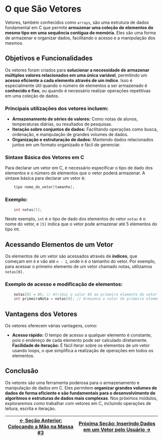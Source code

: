 # O que São Vetores

Vetores, também conhecidos como `arrays`, são uma estrutura de dados fundamental em C que permite **armazenar uma coleção de elementos do mesmo tipo em uma sequência contígua de memória**. Eles são uma forma de armazenar e organizar dados, facilitando o acesso e a manipulação dos mesmos.

## Objetivos e Funcionalidades

Os vetores foram criados para **solucionar a necessidade de armazenar múltiplos valores relacionados em uma única variável**, permitindo um **acesso eficiente a cada elemento através de um índice**. Isso é especialmente útil quando o número de elementos a ser armazenado é **conhecido e fixo**, ou quando é necessário realizar operações repetitivas em uma coleção de dados.

### Principais utilizações dos vetores incluem:
- **Armazenamento de séries de valores:** Como notas de alunos, temperaturas diárias, ou resultados de pesquisas.
- **Iteração sobre conjuntos de dados:** Facilitando operações como busca, ordenação, e manipulação de grandes volumes de dados.
- **Organização e estruturação de dados:** Mantendo dados relacionados juntos em um formato organizado e fácil de gerenciar.

### Sintaxe Básica dos Vetores em C
Para declarar um vetor em C, é necessário especificar o tipo de dado dos elementos e o número de elementos que o vetor poderá armazenar. A sintaxe básica para declarar um vetor é:
```c
    tipo nome_do_vetor[tamanho];
```

### Exemplo:
```c
    int notas[5];
```

Neste exemplo, `int` é o tipo de dado dos elementos do vetor `notas` é o nome do vetor, e `[5]` indica que o vetor pode armazenar até 5 elementos do tipo int.

## Acessando Elementos de um Vetor

Os elementos de um vetor são acessados através de **índices**, que começam em `0` e vão até `n - 1`, onde n é o tamanho do vetor. Por exemplo, para acessar o primeiro elemento de um vetor chamado notas, utilizamos `notas[0]`.

### Exemplo de acesso e modificação de elementos:
```c
    notas[0] = 85; // Atribui o valor 85 ao primeiro elemento do vetor
    int primeiraNota = notas[0]; // Armazena o valor do primeiro elemento na variável primeiraNota
```

## Vantagens dos Vetores

Os vetores oferecem várias vantagens, como:

- **Acesso rápido:** O tempo de acesso a qualquer elemento é constante, pois o endereço de cada elemento pode ser calculado diretamente.
**Facilidade de iteração:** É fácil iterar sobre os elementos de um vetor usando loops, o que simplifica a realização de operações em todos os elementos.

## Conclusão

Os vetores são uma ferramenta poderosa para o armazenamento e manipulação de dados em C. Eles permitem **organizar grandes volumes de dados de forma eficiente e são fundamentais para o desenvolvimento de algoritmos e estruturas de dados mais complexas**. Nos próximos módulos, exploraremos como trabalhar com vetores em C, incluindo operações de leitura, escrita e iteração.

| [← Seção Anterior: Colocando a Mão na Massa #3](https://github.com/ArturColen/Pre-AEDS1-Workshop/blob/main/materiais/05-estruturas-de-repeticao/05.06-colocando-a-mao-na-massa-03.md) | [Próxima Seção: Inserindo Dados em um Vetor pelo Usuário →](https://github.com/ArturColen/Pre-AEDS1-Workshop/blob/main/materiais/06-vetores/06.02-inserindo-dados-em-um-vetor-pelo-usuario.md) |
|---------------------------|------------------------------------------------------|